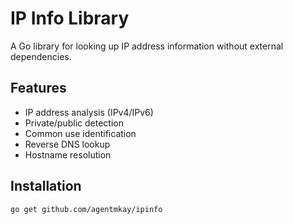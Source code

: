 # IP Info Library

A Go library for looking up IP address information without external dependencies.

## Features

- IP address analysis (IPv4/IPv6)
- Private/public detection
- Common use identification
- Reverse DNS lookup
- Hostname resolution

## Installation

```bash
go get github.com/agentmkay/ipinfo